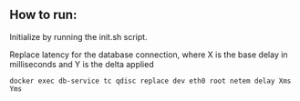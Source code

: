 ## How to run:

Initialize by running the init.sh script.

Replace latency for the database connection, where X is the base delay in milliseconds and Y is the delta applied

```shell
docker exec db-service tc qdisc replace dev eth0 root netem delay Xms Yms
```